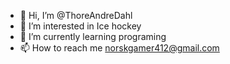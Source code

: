 - 👋 Hi, I’m @ThoreAndreDahl
- 👀 I’m interested in Ice hockey
- 🌱 I’m currently learning programing
- 📫 How to reach me norskgamer412@gmail.com

<!---
ThoreAndreDahl/ThoreAndreDahl is a ✨ special ✨ repository because its `README.md` (this file) appears on your GitHub profile.
You can click the Preview link to take a look at your changes.
--->
